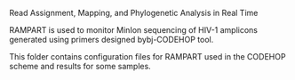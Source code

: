 Read Assignment, Mapping, and Phylogenetic Analysis in Real Time

RAMPART is used to monitor MinIon sequencing of HIV-1 amplicons generated using primers designed bybj-CODEHOP tool.

This folder contains configuration files for RAMPART used in the CODEHOP scheme and results for some samples.
